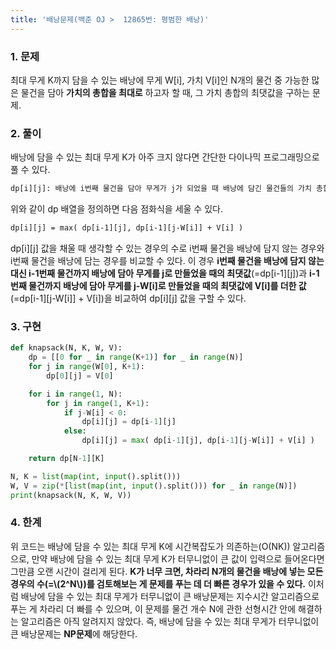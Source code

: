 ```yaml
---
title: '배낭문제(백준 OJ >  12865번: 평범한 배낭)'
---
```


### 1. 문제

최대 무게 K까지 담을 수 있는 배낭에 무게 W[i], 가치 V[i]인 N개의 물건 중 가능한 많은 물건을 담아 **가치의 총합을 최대로** 하고자 할 때, 그 가치 총합의 최댓값을 구하는 문제.



### 2. 풀이

배낭에 담을 수 있는 최대 무게 K가 아주 크지 않다면 간단한 다이나믹 프로그래밍으로 풀 수 있다.

```HTML
dp[i][j]: 배낭에 i번째 물건을 담아 무게가 j가 되었을 때 배낭에 담긴 물건들의 가치 총합의 최댓값
```

위와 같이 dp 배열을 정의하면 다음 점화식을 세울 수 있다.

```HTML
dp[i][j] = max( dp[i-1][j], dp[i-1][j-W[i]] + V[i] )
```

dp[i][j] 값을 채울 때 생각할 수 있는 경우의 수로 i번째 물건을 배낭에 담지 않는 경우와 i번째 물건을 배낭에 담는 경우를 비교할 수 있다. 이 경우 **i번째 물건을 배낭에 담지 않는 대신 i-1번째 물건까지 배낭에 담아 무게를 j로 만들었을 때의 최댓값**(=dp[i-1][j])과 **i-1번째 물건까지 배낭에 담아 무게를 j-W[i]로 만들었을 때의 최댓값에 V[i]를 더한 값**(=dp[i-1][j-W[i]] + V[i])을 비교하여 dp[i][j] 값을 구할 수 있다.


### 3. 구현

```python
def knapsack(N, K, W, V):
    dp = [[0 for _ in range(K+1)] for _ in range(N)]
    for j in range(W[0], K+1):
        dp[0][j] = V[0]

    for i in range(1, N):
        for j in range(1, K+1):
            if j-W[i] < 0:
                dp[i][j] = dp[i-1][j]
            else:
                dp[i][j] = max( dp[i-1][j], dp[i-1][j-W[i]] + V[i] ) 

    return dp[N-1][K]

N, K = list(map(int, input().split()))
W, V = zip(*[list(map(int, input().split())) for _ in range(N)])
print(knapsack(N, K, W, V))
```



### 4. 한계

위 코드는 배낭에 담을 수 있는 최대 무게 K에 시간복잡도가 의존하는(O(NK)) 알고리즘으로, 만약 배낭에 담을 수 있는 최대 무게 K가 터무니없이 큰 값이 입력으로 들어온다면 그만큼 오랜 시간이 걸리게 된다. **K가 너무 크면, 차라리 N개의 물건을 배낭에 넣는 모든 경우의 수(=\\(2^N\\))를 검토해보는 게 문제를 푸는 데 더 빠른 경우가 있을 수 있다.** 이처럼 배낭에 담을 수 있는 최대 무게가 터무니없이 큰 배낭문제는 지수시간 알고리즘으로 푸는 게 차라리 더 빠를 수 있으며, 이 문제를 물건 개수 N에 관한 선형시간 안에 해결하는 알고리즘은 아직 알려지지 않았다. 즉, 배낭에 담을 수 있는 최대 무게가 터무니없이 큰 배낭문제는 **NP문제**에 해당한다.
